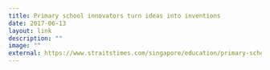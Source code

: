 ```yaml
---
title: Primary school innovators turn ideas into inventions
date: 2017-06-13
layout: link
description: ""
image: ""
external: https://www.straitstimes.com/singapore/education/primary-school-innovators-turn-ideas-into-inventions
---
```

